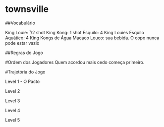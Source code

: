 # townsville

##Vocabulário

King Louie: ¹/2 shot
King Kong: 1 shot
Esquilo: 4 King Louies
Esquilo Aquático: 4 King Kongs de Água
Macaco Louco: sua bebida. O copo nunca pode estar vazio

##Regras do Jogo

#Ordem dos Jogadores 
Quem acordou mais cedo começa primeiro.

#Trajetória do Jogo

Level 1 - O Pacto

Level 2

Level 3

Level 4

Level 5